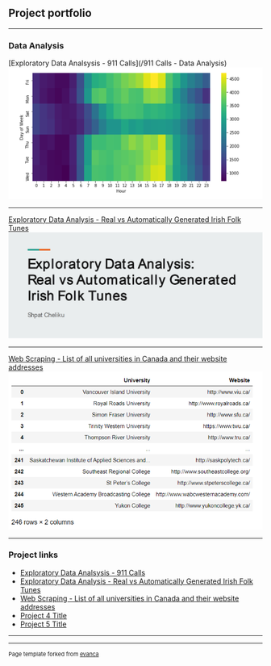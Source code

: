 ## Project portfolio

---

### Data Analysis 

[Exploratory Data Analsysis - 911 Calls](/911 Calls - Data Analysis)
<img src="images/911.PNG?raw=true"/>

---
[Exploratory Data Analysis - Real vs Automatically Generated Irish Folk Tunes](/pdf/music_classification.pdf)
<img src="images/music_classification.png?raw=true"/>

---
[Web Scraping - List of all universities in Canada and their website addresses](/web_scraping_universities)
<img src="images/universities.PNG?raw=true"/>

---

### Project links

- [Exploratory Data Analsysis - 911 Calls](https://github.com/ShpatCheliku/911_calls)
- [Exploratory Data Analysis - Real vs Automatically Generated Irish Folk Tunes](https://github.com/ShpatCheliku/smt)
- [Web Scraping - List of all universities in Canada and their website addresses](https://github.com/ShpatCheliku/web_scraping)
- [Project 4 Title](http://example.com/)
- [Project 5 Title](http://example.com/)

---




---
<p style="font-size:11px">Page template forked from <a href="https://github.com/evanca/quick-portfolio">evanca</a></p>
<!-- Remove above link if you don't want to attibute -->
